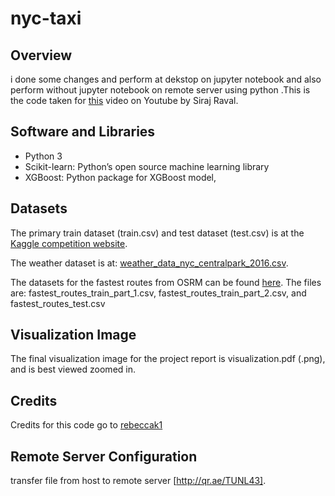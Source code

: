 # nyc-taxi


## Overview

i done some changes and perform at dekstop on jupyter notebook and also perform  without jupyter notebook  on remote server using python .This is the code taken for [this]() video on Youtube by Siraj Raval.

## Software and Libraries
- Python 3
- Scikit-learn: Python’s open source machine learning library
- XGBoost: Python package for XGBoost model,

## Datasets
The primary train dataset (train.csv) and test dataset (test.csv) is at the <a href="https://www.kaggle.com/c/nyc-taxi-trip-duration/data">Kaggle competition website</a>.

The weather dataset is at: <a href="https://www.kaggle.com/mathijs/weather-data-in-new-york-city-2016">weather_data_nyc_centralpark_2016.csv</a>.

The datasets for the fastest routes from OSRM can be found <a href=https://www.kaggle.com/oscarleo/new-york-city-taxi-with-osrm>here</a>. The files are:  fastest_routes_train_part_1.csv, fastest_routes_train_part_2.csv, and fastest_routes_test.csv

## Visualization Image
The final visualization image for the project report is visualization.pdf (.png), and is best viewed zoomed in.


## Credits

Credits for this code go to [rebeccak1](https://github.com/rebeccak1/nyc-taxi) 

## Remote Server Configuration

transfer file from host to remote server [http://qr.ae/TUNL43].
